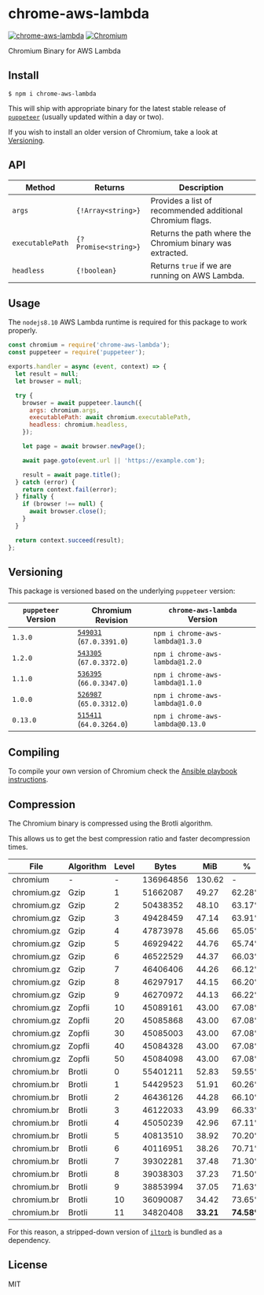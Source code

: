 # chrome-aws-lambda

[![chrome-aws-lambda](https://img.shields.io/npm/v/chrome-aws-lambda.svg?style=for-the-badge)](https://www.npmjs.com/package/chrome-aws-lambda)
[![Chromium](https://img.shields.io/badge/chromium-31_MB-brightgreen.svg?style=for-the-badge)](bin/)

Chromium Binary for AWS Lambda

## Install

```shell
$ npm i chrome-aws-lambda
```

This will ship with appropriate binary for the latest stable release of [`puppeteer`](https://github.com/GoogleChrome/puppeteer) (usually updated within a day or two).

If you wish to install an older version of Chromium, take a look at [Versioning](https://github.com/alixaxel/chrome-aws-lambda#versioning).

## API

| Method           | Returns              | Description                                               |
| ---------------- | -------------------- | --------------------------------------------------------- |
| `args`           | `{!Array<string>}`   | Provides a list of recommended additional Chromium flags. |
| `executablePath` | `{?Promise<string>}` | Returns the path where the Chromium binary was extracted. |
| `headless`       | `{!boolean}`         | Returns `true` if we are running on AWS Lambda.           |

## Usage

The `nodejs8.10` AWS Lambda runtime is required for this package to work properly.

```javascript
const chromium = require('chrome-aws-lambda');
const puppeteer = require('puppeteer');

exports.handler = async (event, context) => {
  let result = null;
  let browser = null;

  try {
    browser = await puppeteer.launch({
      args: chromium.args,
      executablePath: await chromium.executablePath,
      headless: chromium.headless,
    });

    let page = await browser.newPage();

    await page.goto(event.url || 'https://example.com');

    result = await page.title();
  } catch (error) {
    return context.fail(error);
  } finally {
    if (browser !== null) {
      await browser.close();
    }
  }

  return context.succeed(result);
};
```

## Versioning

This package is versioned based on the underlying `puppeteer` version:

| `puppeteer` Version | Chromium Revision                                    | `chrome-aws-lambda` Version      |
| ------------------- | ---------------------------------------------------- | -------------------------------- |
| `1.3.0`             | [`549031`](https://crrev.com/549031) (`67.0.3391.0`) | `npm i chrome-aws-lambda@1.3.0`  |
| `1.2.0`             | [`543305`](https://crrev.com/543305) (`67.0.3372.0`) | `npm i chrome-aws-lambda@1.2.0`  |
| `1.1.0`             | [`536395`](https://crrev.com/536395) (`66.0.3347.0`) | `npm i chrome-aws-lambda@1.1.0`  |
| `1.0.0`             | [`526987`](https://crrev.com/526987) (`65.0.3312.0`) | `npm i chrome-aws-lambda@1.0.0`  |
| `0.13.0`            | [`515411`](https://crrev.com/515411) (`64.0.3264.0`) | `npm i chrome-aws-lambda@0.13.0` |

## Compiling

To compile your own version of Chromium check the [Ansible playbook instructions](_/ansible).

## Compression

The Chromium binary is compressed using the Brotli algorithm.

This allows us to get the best compression ratio and faster decompression times.

| File        | Algorithm | Level | Bytes     | MiB       | %          | Inflation  |
| ----------- | --------- | ----- | --------- | --------- | ---------- | ---------- |
| chromium    | -         | -     | 136964856 | 130.62    | -          | -          |
| chromium.gz | Gzip      | 1     | 51662087  | 49.27     | 62.28%     | 1.035s     |
| chromium.gz | Gzip      | 2     | 50438352  | 48.10     | 63.17%     | 1.016s     |
| chromium.gz | Gzip      | 3     | 49428459  | 47.14     | 63.91%     | 0.968s     |
| chromium.gz | Gzip      | 4     | 47873978  | 45.66     | 65.05%     | 0.950s     |
| chromium.gz | Gzip      | 5     | 46929422  | 44.76     | 65.74%     | 0.938s     |
| chromium.gz | Gzip      | 6     | 46522529  | 44.37     | 66.03%     | 0.919s     |
| chromium.gz | Gzip      | 7     | 46406406  | 44.26     | 66.12%     | 0.917s     |
| chromium.gz | Gzip      | 8     | 46297917  | 44.15     | 66.20%     | 0.916s     |
| chromium.gz | Gzip      | 9     | 46270972  | 44.13     | 66.22%     | 0.968s     |
| chromium.gz | Zopfli    | 10    | 45089161  | 43.00     | 67.08%     | 0.919s     |
| chromium.gz | Zopfli    | 20    | 45085868  | 43.00     | 67.08%     | 0.919s     |
| chromium.gz | Zopfli    | 30    | 45085003  | 43.00     | 67.08%     | 0.925s     |
| chromium.gz | Zopfli    | 40    | 45084328  | 43.00     | 67.08%     | 0.921s     |
| chromium.gz | Zopfli    | 50    | 45084098  | 43.00     | 67.08%     | 0.935s     |
| chromium.br | Brotli    | 0     | 55401211  | 52.83     | 59.55%     | 0.778s     |
| chromium.br | Brotli    | 1     | 54429523  | 51.91     | 60.26%     | 0.757s     |
| chromium.br | Brotli    | 2     | 46436126  | 44.28     | 66.10%     | 0.659s     |
| chromium.br | Brotli    | 3     | 46122033  | 43.99     | 66.33%     | 0.616s     |
| chromium.br | Brotli    | 4     | 45050239  | 42.96     | 67.11%     | 0.692s     |
| chromium.br | Brotli    | 5     | 40813510  | 38.92     | 70.20%     | **0.598s** |
| chromium.br | Brotli    | 6     | 40116951  | 38.26     | 70.71%     | 0.601s     |
| chromium.br | Brotli    | 7     | 39302281  | 37.48     | 71.30%     | 0.615s     |
| chromium.br | Brotli    | 8     | 39038303  | 37.23     | 71.50%     | 0.668s     |
| chromium.br | Brotli    | 9     | 38853994  | 37.05     | 71.63%     | 0.673s     |
| chromium.br | Brotli    | 10    | 36090087  | 34.42     | 73.65%     | 0.765s     |
| chromium.br | Brotli    | 11    | 34820408  | **33.21** | **74.58%** | 0.712s     |

For this reason, a stripped-down version of [`iltorb`](https://github.com/MayhemYDG/iltorb) is bundled as a dependency.

## License

MIT
